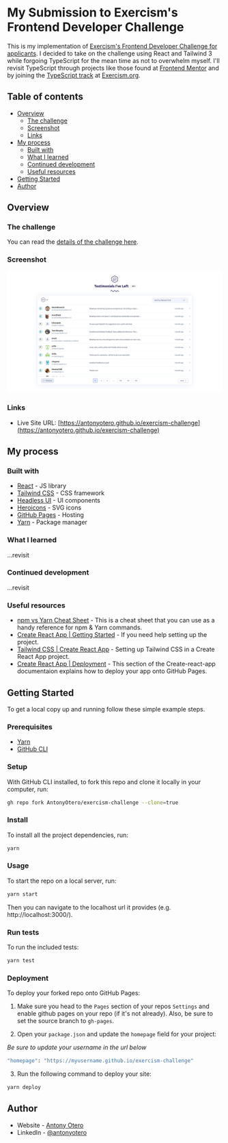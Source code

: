# My Submission to Exercism's Frontend Developer Challenge

This is my implementation of [Exercism's Frontend Developer Challenge for applicants](https://github.com/exercism/hiring-frontend-developer). I decided to take on the challenge using React and Tailwind 3 while forgoing TypeScript for the mean time as not to overwhelm myself. I'll revisit TypeScript through projects like those found at [Frontend Mentor](https://frontendmentor.io/) and by joining the [TypeScript track](https://exercism.org/tracks/typescript) at [Exercism.org](https://exercism.org/).

## Table of contents

- [Overview](#overview)
  - [The challenge](#the-challenge)
  - [Screenshot](#screenshot)
  - [Links](#links)
- [My process](#my-process)
  - [Built with](#built-with)
  - [What I learned](#what-i-learned)
  - [Continued development](#continued-development)
  - [Useful resources](#useful-resources)
- [Getting Started](#getting-started)
- [Author](#author)

## Overview

### The challenge
You can read the [details of the challenge here](https://github.com/exercism/hiring-frontend-developer).

### Screenshot

![](./exercism-challenge.png)

### Links

- Live Site URL: [https://antonyotero.github.io/exercism-challenge](https://antonyotero.github.io/exercism-challenge)

## My process

### Built with

- [React](https://reactjs.org/) - JS library
- [Tailwind CSS](https://tailwindcss.com/) - CSS framework
- [Headless UI](https://headlessui.dev/) - UI components
- [Heroicons](https://heroicons.com/) - SVG icons
- [GitHub Pages](https://pages.github.com/) - Hosting
- [Yarn](https://yarnpkg.com/) - Package manager

### What I learned

...revisit

### Continued development

...revisit

### Useful resources

- [npm vs Yarn Cheat Sheet](https://www.digitalocean.com/community/tutorials/nodejs-npm-yarn-cheatsheet) - This is a cheat sheet that you can use as a handy reference for npm & Yarn commands.
- [Create React App | Getting Started](https://create-react-app.dev/docs/getting-started) - If you need help setting up the project.
- [Tailwind CSS | Create React App](https://tailwindcss.com/docs/guides/create-react-app) - Setting up Tailwind CSS in a Create React App project.
- [Create React App | Deployment](https://create-react-app.dev/docs/deployment#github-pages) - This section of the Create-react-app documentaion explains how to deploy your app onto GitHub Pages.

## Getting Started

To get a local copy up and running follow these simple example steps.

### Prerequisites

- [Yarn](https://yarnpkg.com/getting-started/install)
- [GitHub CLI](https://cli.github.com/)

### Setup

With GitHub CLI installed, to fork this repo and clone it locally in your computer, run:

``` zsh
gh repo fork AntonyOtero/exercism-challenge --clone=true
```

### Install

To install all the project dependencies, run:

``` zsh
yarn
```

### Usage

To start the repo on a local server, run:

``` zsh
yarn start
```

Then you can navigate to the localhost url it provides (e.g. http://localhost:3000/).

### Run tests

To run the included tests:

``` zsh
yarn test
```

### Deployment

To deploy your forked repo onto GitHub Pages:

1. Make sure you head to the `Pages` section of your repos `Settings` and enable github pages on your repo (if it's not already). Also, be sure to set the source branch to `gh-pages`.

2. Open your `package.json` and update the `homepage` field for your project:

*Be sure to update your username in the url below*

```zsh
"homepage": "https://myusername.github.io/exercism-challenge"
```

3. Run the following command to deploy your site:

``` zsh
yarn deploy
```

## Author

- Website - [Antony Otero](https://www.antonyotero.com/)
- LinkedIn - [@antonyotero](https://www.linkedin.com/in/antonyotero/)

